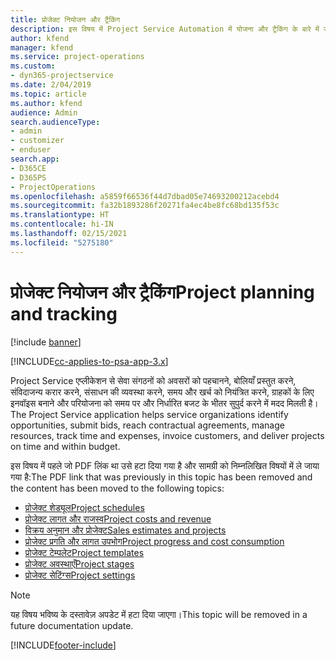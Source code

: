 ```yaml
---
title: प्रोजेक्ट नियोजन और ट्रैकिंग
description: इस विषय में Project Service Automation में योजना और ट्रैकिंग के बारे में जानकारी दी गई है।
author: kfend
manager: kfend
ms.service: project-operations
ms.custom:
- dyn365-projectservice
ms.date: 2/04/2019
ms.topic: article
ms.author: kfend
audience: Admin
search.audienceType:
- admin
- customizer
- enduser
search.app:
- D365CE
- D365PS
- ProjectOperations
ms.openlocfilehash: a5859f66536f44d7dbad05e74693200212acebd4
ms.sourcegitcommit: fa32b1893286f20271fa4ec4be8fc68bd135f53c
ms.translationtype: HT
ms.contentlocale: hi-IN
ms.lasthandoff: 02/15/2021
ms.locfileid: "5275180"
---
```

# <a name="project-planning-and-tracking"></a><span data-ttu-id="3c971-103">प्रोजेक्ट नियोजन और ट्रैकिंग</span><span class="sxs-lookup"><span data-stu-id="3c971-103">Project planning and tracking</span></span>

[!include [banner](../../includes/psa-now-project-operations.md)]

[!INCLUDE[cc-applies-to-psa-app-3.x](../../includes/cc-applies-to-psa-app-3x.md)]

<span data-ttu-id="3c971-104">Project Service एप्लीकेशन से सेवा संगठनों को अवसरों को पहचानने, बोलियाँ प्रस्तुत करने, संविदाजन्य करार करने, संसाधन की व्यवस्था करने, समय और खर्च को नियंत्रित करने, ग्राहकों के लिए इनवॉइस बनाने और परियोजना को समय पर और निर्धारित बजट के भीतर सुपुर्द करने में मदद मिलती है।</span><span class="sxs-lookup"><span data-stu-id="3c971-104">The Project Service application helps service organizations identify opportunities, submit bids, reach contractual agreements, manage resources, track time and expenses, invoice customers, and deliver projects on time and within budget.</span></span> 

<span data-ttu-id="3c971-105">इस विषय में पहले जो PDF लिंक था उसे हटा दिया गया है और सामग्री को निम्नलिखित विषयों में ले जाया गया है:</span><span class="sxs-lookup"><span data-stu-id="3c971-105">The PDF link that was previously in this topic has been removed and the content has been moved to the following topics:</span></span>

- [<span data-ttu-id="3c971-106">प्रोजेक्ट शेड्यूल</span><span class="sxs-lookup"><span data-stu-id="3c971-106">Project schedules</span></span>](../project-creating.md)
- [<span data-ttu-id="3c971-107">प्रोजेक्ट लागत और राजस्व</span><span class="sxs-lookup"><span data-stu-id="3c971-107">Project costs and revenue</span></span>](../project-estimating.md)
- [<span data-ttu-id="3c971-108">विक्रय अनुमान और प्रोजेक्ट</span><span class="sxs-lookup"><span data-stu-id="3c971-108">Sales estimates and projects</span></span>](../project-leveraging.md)
- [<span data-ttu-id="3c971-109">प्रोजेक्ट प्रगति और लागत उपभोग</span><span class="sxs-lookup"><span data-stu-id="3c971-109">Project progress and cost consumption</span></span>](../project-tracking.md)
- [<span data-ttu-id="3c971-110">प्रोजेक्ट टेम्पलेट</span><span class="sxs-lookup"><span data-stu-id="3c971-110">Project templates</span></span>](../project-templates.md)
- [<span data-ttu-id="3c971-111">प्रोजेक्ट अवस्थाएँ</span><span class="sxs-lookup"><span data-stu-id="3c971-111">Project stages</span></span>](../project-stages.md)
- [<span data-ttu-id="3c971-112">प्रोजेक्ट सेटिंग्‍स</span><span class="sxs-lookup"><span data-stu-id="3c971-112">Project settings</span></span>](../project-settings.md)

> [!NOTE]
> <span data-ttu-id="3c971-113">यह विषय भविष्य के दस्तावेज़ अपडेट में हटा दिया जाएगा।</span><span class="sxs-lookup"><span data-stu-id="3c971-113">This topic will be removed in a future documentation update.</span></span> 


[!INCLUDE[footer-include](../../includes/footer-banner.md)]
